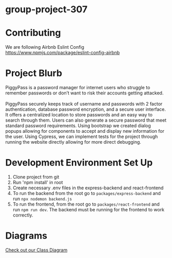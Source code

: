 # group-project-307

# Contributing
We are following Airbnb Eslint Config
<br />
https://www.npmjs.com/package/eslint-config-airbnb 

# Project Blurb
PiggyPass is a password manager for internet users who struggle to remember passwords or don’t want to risk their accounts getting attacked. 
<br /><br />
PiggyPass securely keeps track of username and passwords with 2 factor authentication, database password encryption, and a secure user interface. It offers a centralized location to store passwords and an easy way to search through them. Users can also generate a secure password that meet standard password requirements. Using bootstrap we created dialog popups allowing for components to accept and display new information for the user. Using Cypress, we can implement tests for the project through running the website directly allowing for more direct debugging.

# Development Environment Set Up
1. Clone project from git
2. Run 'npm install' in root 
3. Create necessary .env files in the express-backend and react-frontend
4. To run the backend from the root go to ```packages/express-backend``` and run ```npx nodemon backend.js```
5. To run the frontend, from the root go to ```packages/react-frontend``` and run ```npm run dev```. The backend must be running for the frontend to work correctly.

# Diagrams
[Check out our Class Diagram](docs/diagram.md)
